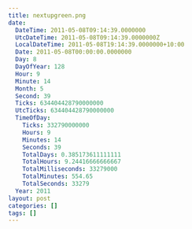 ```yaml
---
title: nextupgreen.png
date:
  DateTime: 2011-05-08T09:14:39.0000000
  UtcDateTime: 2011-05-08T09:14:39.0000000Z
  LocalDateTime: 2011-05-08T19:14:39.0000000+10:00
  Date: 2011-05-08T00:00:00.0000000
  Day: 8
  DayOfYear: 128
  Hour: 9
  Minute: 14
  Month: 5
  Second: 39
  Ticks: 634404428790000000
  UtcTicks: 634404428790000000
  TimeOfDay:
    Ticks: 332790000000
    Hours: 9
    Minutes: 14
    Seconds: 39
    TotalDays: 0.385173611111111
    TotalHours: 9.24416666666667
    TotalMilliseconds: 33279000
    TotalMinutes: 554.65
    TotalSeconds: 33279
  Year: 2011
layout: post
categories: []
tags: []
---
```


